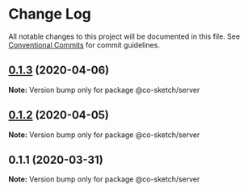 # Change Log

All notable changes to this project will be documented in this file.
See [Conventional Commits](https://conventionalcommits.org) for commit guidelines.

## [0.1.3](https://github.com/luvuong-le/co-sketch/compare/v0.1.2...v0.1.3) (2020-04-06)

**Note:** Version bump only for package @co-sketch/server





## [0.1.2](https://github.com/luvuong-le/co-sketch/compare/v0.1.1...v0.1.2) (2020-04-05)

**Note:** Version bump only for package @co-sketch/server





## 0.1.1 (2020-03-31)

**Note:** Version bump only for package @co-sketch/server
